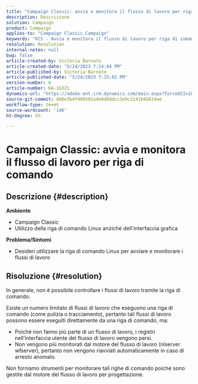 ```yaml
---
title: "Campaign Classic: avvia e monitora il flusso di lavoro per riga di comando"
description: Descrizione
solution: Campaign
product: Campaign
applies-to: "Campaign Classic,Campaign"
keywords: "KCS - Avvia e monitora il flusso di lavoro per riga di comando"
resolution: Resolution
internal-notes: null
bug: false
article-created-by: Victoria Barnato
article-created-date: "5/24/2023 7:14:44 PM"
article-published-by: Victoria Barnato
article-published-date: "5/24/2023 7:15:02 PM"
version-number: 6
article-number: KA-16321
dynamics-url: "https://adobe-ent.crm.dynamics.com/main.aspx?forceUCI=1&pagetype=entityrecord&etn=knowledgearticle&id=79b3a63a-67fa-ed11-8849-6045bd006b3d"
source-git-commit: d08e3b4f409502a4e8d68dcc3e9c3141b6b814ae
workflow-type: tm+mt
source-wordcount: '146'
ht-degree: 5%

---
```


# Campaign Classic: avvia e monitora il flusso di lavoro per riga di comando

## Descrizione {#description}

<b>Ambiente</b>
- Campaign Classic
- Utilizzo della riga di comando Linux anziché dell&#39;interfaccia grafica

<b>Problema/Sintomi</b>
- Desideri utilizzare la riga di comando Linux per avviare e monitorare i flussi di lavoro



## Risoluzione {#resolution}


In generale, non è possibile controllare i flussi di lavoro tramite la riga di comando.

Esiste un numero limitato di flussi di lavoro che eseguono una riga di comando (come pulizia o tracciamento), pertanto tali flussi di lavoro possono essere eseguiti direttamente da una riga di comando, ma:

- Poiché non fanno più parte di un flusso di lavoro, i registri nell’interfaccia utente del flusso di lavoro vengono persi.
- Non vengono più monitorati dal motore del flusso di lavoro (nlserver wfserver), pertanto non vengono riavviati automaticamente in caso di arresto anomalo.


Non forniamo strumenti per monitorare tali righe di comando poiché sono gestite dal motore del flusso di lavoro per progettazione.
